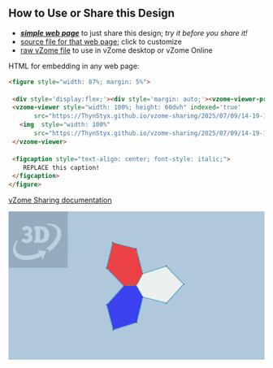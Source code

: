 
## How to Use or Share this Design

 - [***simple web page***](<https://ThynStyx.github.io/vzome-sharing/2025/07/09/14-19-13-Trinity-in-Root-3-scened/>) to just share this design; *try it before you share it!*
 - [source file for that web page](<https://github.com/ThynStyx/vzome-sharing/edit/main/2025/07/09/14-19-13-Trinity-in-Root-3-scened/index.md>); click to customize
 - [raw vZome file](<https://raw.githubusercontent.com/ThynStyx/vzome-sharing/main/2025/07/09/14-19-13-Trinity-in-Root-3-scened/Trinity-in-Root-3-scened.vZome>) to use in vZome desktop or vZome Online
 
 HTML for embedding in any web page:
 ```html
<figure style="width: 87%; margin: 5%">
  
  <div style='display:flex;'><div style='margin: auto;'><vzome-viewer-previous label='prev step'></vzome-viewer-previous><vzome-viewer-next label='next step'></vzome-viewer-next></div></div>
  <vzome-viewer style="width: 100%; height: 60dvh" indexed='true'
        src="https://ThynStyx.github.io/vzome-sharing/2025/07/09/14-19-13-Trinity-in-Root-3-scened/Trinity-in-Root-3-scened.vZome" >
    <img  style="width: 100%"
        src="https://ThynStyx.github.io/vzome-sharing/2025/07/09/14-19-13-Trinity-in-Root-3-scened/Trinity-in-Root-3-scened.png" >
  </vzome-viewer>

  <figcaption style="text-align: center; font-style: italic;">
     REPLACE this caption!
  </figcaption>
</figure>

 ```

[vZome Sharing documentation](https://vzome.github.io/vzome/sharing.html#how-it-works)

![Image](<Trinity-in-Root-3-scened.png>)

